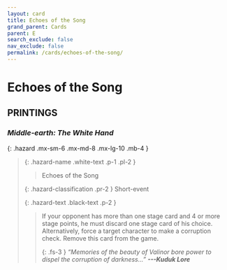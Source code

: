 ```yaml
---
layout: card
title: Echoes of the Song
grand_parent: Cards
parent: E
search_exclude: false
nav_exclude: false
permalink: /cards/echoes-of-the-song/
---
```


# Echoes of the Song


## PRINTINGS


### _Middle-earth: The White Hand_

{: .hazard .mx-sm-6 .mx-md-8 .mx-lg-10 .mb-4 }
> {: .hazard-name .white-text .p-1 .pl-2 }
> > <div class="hazard-mp"></div>
> > <div class="card-name">Echoes of the Song</div>
>
> {: .hazard-classification .pr-2 }
> Short-event
>
> {: .hazard-text .black-text .p-2 }
> > If your opponent has more than one stage card and 4 or more stage points, he must discard one stage card of his choice. Alternatively, force a target character to make a corruption check. Remove this card from the game. 
> > 
> > {: .fs-3 } 
> > _“Memories of the beauty of Valinor bore power to dispel the corruption of darkness...”_ ***---&#65279;Kuduk&nbsp;Lore*** 
>
